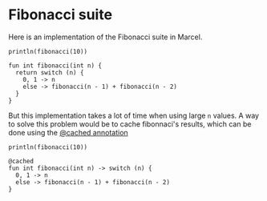 # Fibonacci suite

Here is an implementation of the Fibonacci suite in Marcel.

```marcel
println(fibonacci(10))

fun int fibonacci(int n) {
  return switch (n) {
    0, 1 -> n
    else -> fibonacci(n - 1) + fibonacci(n - 2)
  }
}
```

But this implementation takes a lot of time when using large `n` values. A way to solve this problem would be to cache
fibonnaci's results, which can be done using the [@cached annotation](../metaprogramming/meta-annotations/cached.md)

```marcel
println(fibonacci(10))

@cached
fun int fibonacci(int n) -> switch (n) {
  0, 1 -> n
  else -> fibonacci(n - 1) + fibonacci(n - 2)
}
```